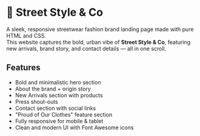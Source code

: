 # 🌆 Street Style & Co

A sleek, responsive streetwear fashion brand landing page made with pure HTML and CSS.  
This website captures the bold, urban vibe of **Street Style & Co**, featuring new arrivals, brand story, and contact details — all in one scroll.


## Features

-  Bold and minimalistic hero section
-  About the brand + origin story
-  New Arrivals section with products
-  Press shout-outs
-  Contact section with social links
-  "Proud of Our Clothes" feature section
-  Fully responsive for mobile & tablet
-  Clean and modern UI with Font Awesome icons
